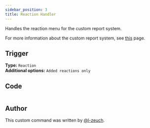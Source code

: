 ```yaml
---
sidebar_position: 3
title: Reaction Handler
---
```


Handles the reaction menu for the custom report system.

For more information about the custom report system, see [this](overview) page.

## Trigger

**Type:** `Reaction`<br />
**Additional options:** `Added reactions only`

## Code

```go file=../../../../src/moderation/report_system/reaction_handler.go.tmpl

```

## Author

This custom command was written by [@l-zeuch](https://github.com/l-zeuch).
